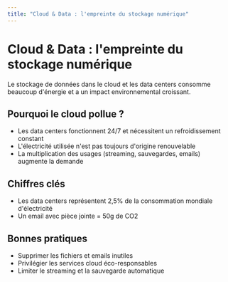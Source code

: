 ```yaml
---
title: "Cloud & Data : l'empreinte du stockage numérique"
---
```


# Cloud & Data : l'empreinte du stockage numérique

Le stockage de données dans le cloud et les data centers consomme beaucoup d'énergie et a un impact environnemental croissant.

## Pourquoi le cloud pollue ?
- Les data centers fonctionnent 24/7 et nécessitent un refroidissement constant
- L'électricité utilisée n'est pas toujours d'origine renouvelable
- La multiplication des usages (streaming, sauvegardes, emails) augmente la demande

## Chiffres clés
- Les data centers représentent 2,5% de la consommation mondiale d'électricité
- Un email avec pièce jointe = 50g de CO2

## Bonnes pratiques
- Supprimer les fichiers et emails inutiles
- Privilégier les services cloud éco-responsables
- Limiter le streaming et la sauvegarde automatique
